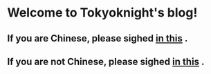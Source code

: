 # Welcome to Tokyoknight's blog!

## If you are Chinese, please sighed [in this](https://www.cnblogs.com/SeashellBaylor/) .

## If you are not Chinese, please sighed [in this](https://seashellbaylor.github.io/Tokyoknight/) .
